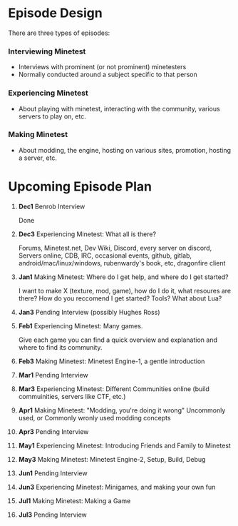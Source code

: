 # Episode Design

There are three types of episodes:

### Interviewing Minetest
- Interviews with prominent (or not prominent) minetesters
- Normally conducted around a subject specific to that person

### Experiencing Minetest
- About playing with minetest, interacting with the community, various servers to play on, etc.

### Making Minetest
- About modding, the engine, hosting on various sites, promotion, hosting a server, etc.

# Upcoming Episode Plan

1. **Dec1** Benrob Interview

    Done
2. **Dec3** Experiencing Minetest: What all is there?

    Forums, Minetest.net, Dev Wiki, Discord, every server on discord, Servers online, CDB, IRC, occasional events, github, gitlab, android/mac/linux/windows, rubenwardy's book, etc, dragonfire client
3. **Jan1** Making Minetest: Where do I get help, and where do I get started?
    
    I want to make X (texture, mod, game), how do I do it, what resoures are there? How do you reccomend I get started? Tools? What about Lua?
4. **Jan3** Pending Interview (possibly Hughes Ross)
    
5. **Feb1** Experiencing Minetest: Many games.

    Give each game you can find a quick overview and explanation and where to find its community. 
6. **Feb3** Making Minetest: Minetest Engine-1, a gentle introduction

7. **Mar1** Pending Interview

8. **Mar3** Experiencing Minetest: Different Communities online (build commuinities, servers like CTF, etc.)

10. **Apr1** Making Minetest: "Modding, you're doing it wrong" Uncommonly used, or Commonly wronly used modding concepts

11. **Apr3** Pending Interview

12. **May1** Experiencing Minetest: Introducing Friends and Family to Minetest

13. **May3** Making Minetest: Minetest Engine-2, Setup, Build, Debug

14. **Jun1** Pending Interview

15. **Jun3** Experiencing Minetest: Minigames, and making your own fun

16. **Jul1** Making Minetest: Making a Game

17. **Jul3** Pending Interview
